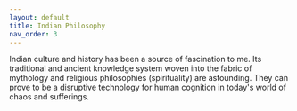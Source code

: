 ```yaml
---
layout: default
title: Indian Philosophy
nav_order: 3
---
```



Indian culture and history has been a source of fascination to me. Its traditional and ancient knowledge system woven into the fabric of mythology and religious philosophies (spirituality) are astounding. They can prove to be a disruptive technology for human cognition in today's world of chaos and sufferings.